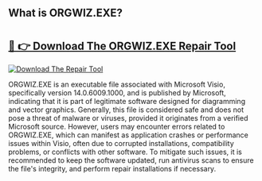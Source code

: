 ## What is ORGWIZ.EXE? 

# <h2><a href="https://exedetect.com/download.php?ORGWIZ.EXE">🔗 👉 Download The ORGWIZ.EXE Repair Tool</a></h2>

[![Download The Repair Tool](https://exedetect.com/download-button.jpg)](https://exedetect.com/download.php?ORGWIZ.EXE)

ORGWIZ.EXE is an executable file associated with Microsoft Visio, specifically version 14.0.6009.1000, and is published by Microsoft, indicating that it is part of legitimate software designed for diagramming and vector graphics. Generally, this file is considered safe and does not pose a threat of malware or viruses, provided it originates from a verified Microsoft source. However, users may encounter errors related to ORGWIZ.EXE, which can manifest as application crashes or performance issues within Visio, often due to corrupted installations, compatibility problems, or conflicts with other software. To mitigate such issues, it is recommended to keep the software updated, run antivirus scans to ensure the file's integrity, and perform repair installations if necessary.